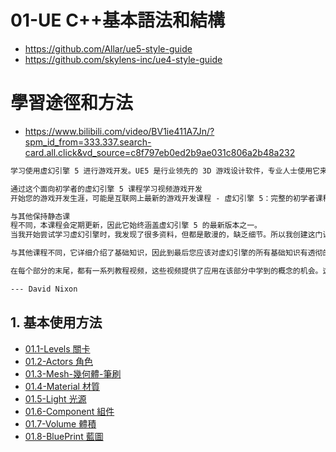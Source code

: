 # 01-UE C++基本語法和結構
- https://github.com/Allar/ue5-style-guide
- https://github.com/skylens-inc/ue4-style-guide

# 學習途徑和方法
- https://www.bilibili.com/video/BV1ie411A7Jn/?spm_id_from=333.337.search-card.all.click&vd_source=c8f797eb0ed2b9ae031c806a2b48a232

```md
学习使用虚幻引擎 5 进行游戏开发。UE5 是行业领先的 3D 游戏设计软件，专业人士使用它来创建当今的顶级游戏。今天开始您的视频游戏制作之旅！

通过这个面向初学者的虚幻引擎 5 课程学习视频游戏开发
开始您的游戏开发生涯，可能是互联网上最新的游戏开发课程 - 虚幻引擎 5：完整的初学者课程。

与其他保持静态课
程不同，本课程会定期更新，因此它始终涵盖虚幻引擎 5 的最新版本之一。
当我开始尝试学习虚幻引擎时，我发现了很多资料，但都是散漫的，缺乏细节。所以我创建这门课程是为了提供其他人所缺乏的——结构和细节。课程安排得非常仔细，这样你就可以一无所知地进入它，然后，每一堂课都在前面几堂课的基础上一点一点地进行，这样每次你学到新东西时，你已经掌握了所有你需要的知识毫无困惑地学习新事物。

与其他课程不同，它详细介绍了基础知识，因此到最后您应该对虚幻引擎的所有基础知识有透彻的了解，并为继续学习更多中级主题做好充分准备。根据您的目标，这可能不适合您。本课程专为那些想要尽可能多地了解虚幻引擎 5 的人而设计。如果您只是想找点乐子，稍微修修补补一下，那么这门课程可能不适合您。但是，如果您有兴趣变得非常优秀，可能成为一名独立开发者，甚至为一家大型工作室工作，那么我坚信这是您最好的入门课程。本课程将教给您通常会被漏掉的知识。

在每个部分的末尾，都有一系列教程视频，这些视频提供了应用在该部分中学到的概念的机会。这些教程将引导您从头到尾一步一步地完成制作工作游戏的过程。

--- David Nixon
```

## 1. 基本使用方法

- [01.1-Levels 關卡](01Note\01.1-Levels%20關卡.md)
- [01.2-Actors 角色](01Note/01.2-Actors%20角色.md) 
- [01.3-Mesh-幾何體-筆刷](01Note/01.3-Mesh-%E5%B9%BE%E4%BD%95%E9%AB%94-%E7%AD%86%E5%88%B7.md)
- [01.4-Material 材質](01Note/01.4-Material%20材質.md) 
- [01.5-Light 光源](01Note/01.5-Light%20光源.md) 
- [01.6-Component 組件](01Note/01.6-Component%20組件.md) 
- [01.7-Volume 體積](01Note/01.7-Volume%20體積.md) 
- [01.8-BluePrint 藍圖](01Note/01.8-BluePrint%20藍圖.md)